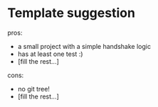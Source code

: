 # Template suggestion

pros:

- a small project with a simple handshake logic
- has at least one test :)
- [fill the rest...]

cons:

- no git tree!
- [fill the rest...]
